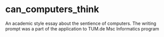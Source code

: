 # can_computers_think
An academic style essay about the sentience of computers. The writing prompt was a part of the application to TUM.de Msc Informatics program
